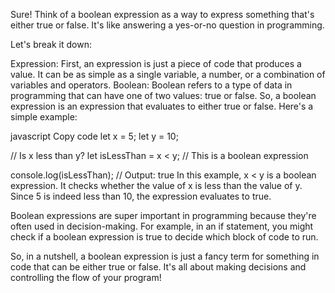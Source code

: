 Sure! Think of a boolean expression as a way to express something that's either true or false. It's like answering a yes-or-no question in programming.

Let's break it down:

Expression: First, an expression is just a piece of code that produces a value. It can be as simple as a single variable, a number, or a combination of variables and operators.
Boolean: Boolean refers to a type of data in programming that can have one of two values: true or false. So, a boolean expression is an expression that evaluates to either true or false.
Here's a simple example:

javascript
Copy code
let x = 5;
let y = 10;

// Is x less than y?
let isLessThan = x < y; // This is a boolean expression

console.log(isLessThan); // Output: true
In this example, x < y is a boolean expression. It checks whether the value of x is less than the value of y. Since 5 is indeed less than 10, the expression evaluates to true.

Boolean expressions are super important in programming because they're often used in decision-making. For example, in an if statement, you might check if a boolean expression is true to decide which block of code to run.

So, in a nutshell, a boolean expression is just a fancy term for something in code that can be either true or false. It's all about making decisions and controlling the flow of your program!